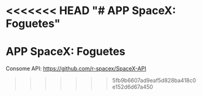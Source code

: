 <<<<<<< HEAD
"# APP SpaceX: Foguetes" 
=======
# APP SpaceX: Foguetes

Consome API: https://github.com/r-spacex/SpaceX-API
>>>>>>> 5fb9b6607ad9eaf5d828ba418c0e152d6d67a450
